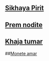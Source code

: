 ## [Sikhaya Pirit](https://www.youtube.com/watch?v=lBYP1nlEbHs)

## [Prem nodite](https://www.youtube.com/watch?v=7vDbMTWIVZQ)

## [ Khaja tumar](https://www.youtube.com/watch?v=XaSXMSS3hOQ)

##[Monete amar](https://www.youtube.com/watch?v=6_6i7ivwEyk)
